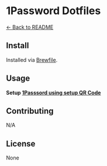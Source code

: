 # 1Password Dotfiles

[← Back to README](../README.md#usage)

## Install

Installed via [Brewfile](../brew/Brewfile).

## Usage

**Setup [1Passsord using setup QR Code](https://support.1password.com/secret-key/)**

## Contributing

N/A

## License

None
